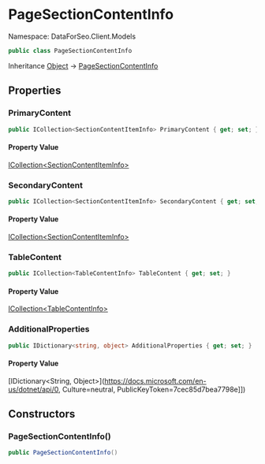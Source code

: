 # PageSectionContentInfo

Namespace: DataForSeo.Client.Models

```csharp
public class PageSectionContentInfo
```

Inheritance [Object](https://docs.microsoft.com/en-us/dotnet/api/Object) → [PageSectionContentInfo](./PageSectionContentInfo.md)

## Properties

### **PrimaryContent**

```csharp
public ICollection<SectionContentItemInfo> PrimaryContent { get; set; }
```

#### Property Value

[ICollection&lt;SectionContentItemInfo&gt;](./SectionContentItemInfo.md)<br>

### **SecondaryContent**

```csharp
public ICollection<SectionContentItemInfo> SecondaryContent { get; set; }
```

#### Property Value

[ICollection&lt;SectionContentItemInfo&gt;](./SectionContentItemInfo.md)<br>

### **TableContent**

```csharp
public ICollection<TableContentInfo> TableContent { get; set; }
```

#### Property Value

[ICollection&lt;TableContentInfo&gt;](./TableContentInfo.md)<br>

### **AdditionalProperties**

```csharp
public IDictionary<string, object> AdditionalProperties { get; set; }
```

#### Property Value

[IDictionary&lt;String, Object&gt;](https://docs.microsoft.com/en-us/dotnet/api/0, Culture=neutral, PublicKeyToken=7cec85d7bea7798e]])<br>

## Constructors

### **PageSectionContentInfo()**

```csharp
public PageSectionContentInfo()
```
